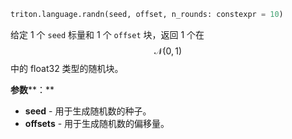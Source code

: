```python
triton.language.randn(seed, offset, n_rounds: constexpr = 10)
```


给定 1 个 `seed` 标量和 1 个 `offset` 块，返回 1 个在 $$\mathcal{N}(0,1)$$ 中的 float32 类型的随机块。 


**参数****：**

* **seed** - 用于生成随机数的种子。
* **offsets** - 用于生成随机数的偏移量。


